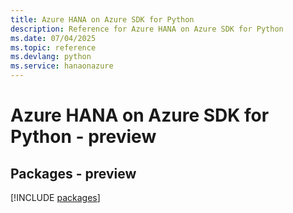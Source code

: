 ```yaml
---
title: Azure HANA on Azure SDK for Python
description: Reference for Azure HANA on Azure SDK for Python
ms.date: 07/04/2025
ms.topic: reference
ms.devlang: python
ms.service: hanaonazure
---
```

# Azure HANA on Azure SDK for Python - preview
## Packages - preview
[!INCLUDE [packages](hana-on-azure-index.md)]